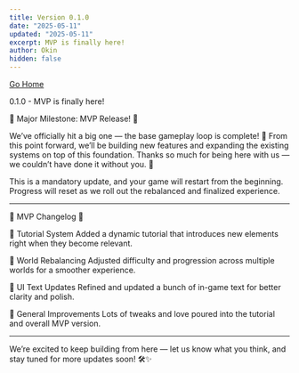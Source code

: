 ```yaml
---
title: Version 0.1.0
date: "2025-05-11"
updated: "2025-05-11"
excerpt: MVP is finally here!
author: Okin
hidden: false
---
```


[Go Home](/)

0.1.0 - MVP is finally here!

🚀 Major Milestone: MVP Release! 🚀

We’ve officially hit a big one — the base gameplay loop is complete! 🎉 From this point forward, we’ll be building new features and expanding the existing systems on top of this foundation.
Thanks so much for being here with us — we couldn’t have done it without you. 💚

This is a mandatory update, and your game will restart from the beginning. Progress will reset as we roll out the rebalanced and finalized experience.

---

🌟 MVP Changelog 🌟

🔹 Tutorial System
Added a dynamic tutorial that introduces new elements right when they become relevant.

🔹 World Rebalancing
Adjusted difficulty and progression across multiple worlds for a smoother experience.

🔹 UI Text Updates
Refined and updated a bunch of in-game text for better clarity and polish.

🔹 General Improvements
Lots of tweaks and love poured into the tutorial and overall MVP version.

---

We’re excited to keep building from here — let us know what you think, and stay tuned for more updates soon! 🛠️✨
